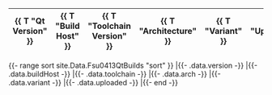 | {{ T "Qt Version" }} | {{ T "Build Host" }} | {{ T "Toolchain Version" }} | {{ T "Architecture" }} | {{ T "Variant" }} | {{ T "Uploaded" }} |
|-|-|-|-|-|-|
{{- range sort site.Data.Fsu0413QtBuilds "sort" }}
|{{- .data.version -}}
|{{- .data.buildHost -}}
|{{- .data.toolchain -}}
|{{- .data.arch -}}
|{{- .data.variant -}}
|{{- .data.uploaded -}}
|{{- end -}}
